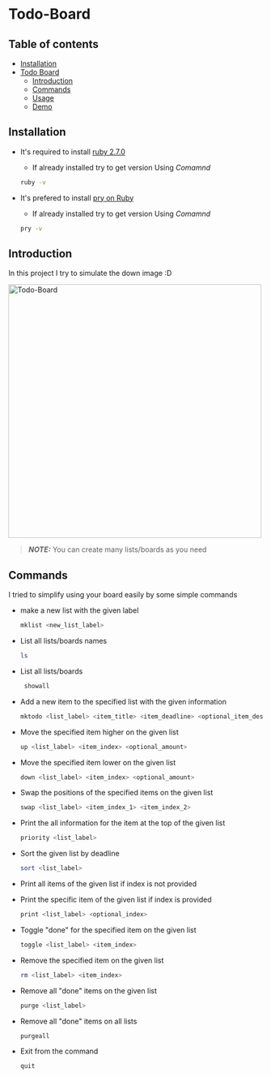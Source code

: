 # Todo-Board

## Table of contents
* [Installation](#installation)
* [Todo Board](#todo-board)
    * [Introduction](#introduction)
    * [Commands](#commands)
    * [Usage](#usage)
    * [Demo](#demo)
    
## Installation
- It's required to install [ruby 2.7.0](https://www.ruby-lang.org/en/documentation/installation/)

    - If already installed try to get version Using *Comamnd* 
    ```bash 
    ruby -v
    ```
- It's prefered to install [pry on Ruby](https://www.sitepoint.com/pry-a-simple-start/#:~:text=To%20start%20pry%2C%20simply%20type,the%20Rails%20console%20with%20Pry.)
    - If already installed try to get version Using *Comamnd* 
    ```bash 
    pry -v
    ```
    
## Introduction
In this project I try to simulate the down image :D

<img alt="Todo-Board" src="https://miro.medium.com/max/568/1*xfUyRnZltS45gsXkVy526w.jpeg" width="500">

> **_NOTE:_** You can create many lists/boards as you need

## Commands

I tried to simplify using your board easily by some simple commands

- make a new list with the given label
    ```bash
    mklist <new_list_label>
    ```
    
- List all lists/boards names
    ```bash
    ls
    ```

- List all lists/boards

    ```bash
     showall
     ```
     
- Add a new item to the specified list with the given information

    ```bash
    mktodo <list_label> <item_title> <item_deadline> <optional_item_description>
    ```
    
- Move the specified item higher on the given list

    ```bash
    up <list_label> <item_index> <optional_amount>
    ```
    
- Move the specified item lower on the given list

    ```bash
    down <list_label> <item_index> <optional_amount>
    ```
    
- Swap the positions of the specified items on the given list

    ```bash
    swap <list_label> <item_index_1> <item_index_2>
    ```

- Print the all information for the item at the top of the given list

    ```bash
    priority <list_label>
    ```

- Sort the given list by deadline

    ```bash
    sort <list_label>
    ```

- Print all items of the given list if index is not provided
- Print the specific item of the given list if index is provided

    ```bash
    print <list_label> <optional_index>
    ```
      
- Toggle "done" for the specified item on the given list

   ```bash
   toggle <list_label> <item_index>
   ```
      
- Remove the specified item on the given list

   ```bash
   rm <list_label> <item_index>
   ```
      
- Remove all "done" items on the given list

   ```bash
   purge <list_label>
   ```
      
- Remove all "done" items on all lists

   ```bash
   purgeall
   ```
      
- Exit from the command

   ```bash
   quit
   ```
